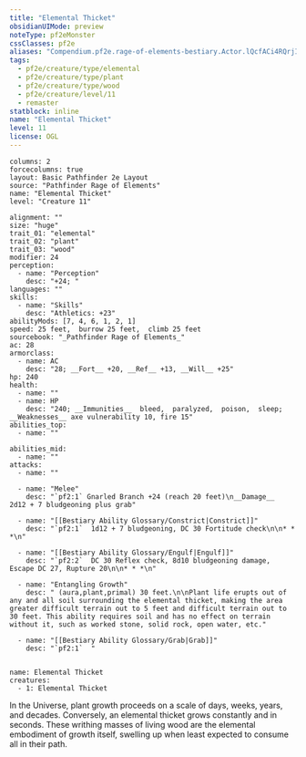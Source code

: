 ```yaml
---
title: "Elemental Thicket"
obsidianUIMode: preview
noteType: pf2eMonster
cssClasses: pf2e
aliases: "Compendium.pf2e.rage-of-elements-bestiary.Actor.lQcfACi4RQrjIl5S" 
tags:
  - pf2e/creature/type/elemental
  - pf2e/creature/type/plant
  - pf2e/creature/type/wood
  - pf2e/creature/level/11
  - remaster
statblock: inline
name: "Elemental Thicket"
level: 11
license: OGL
---
```


```statblock
columns: 2
forcecolumns: true
layout: Basic Pathfinder 2e Layout
source: "Pathfinder Rage of Elements"
name: "Elemental Thicket"
level: "Creature 11"

alignment: ""
size: "huge"
trait_01: "elemental"
trait_02: "plant"
trait_03: "wood"
modifier: 24
perception:
  - name: "Perception"
    desc: "+24; "
languages: ""
skills:
  - name: "Skills"
    desc: "Athletics: +23"
abilityMods: [7, 4, 6, 1, 2, 1]
speed: 25 feet,  burrow 25 feet,  climb 25 feet
sourcebook: "_Pathfinder Rage of Elements_"
ac: 28
armorclass:
  - name: AC
    desc: "28; __Fort__ +20, __Ref__ +13, __Will__ +25"
hp: 240
health:
  - name: ""
  - name: HP
    desc: "240; __Immunities__  bleed,  paralyzed,  poison,  sleep; __Weaknesses__ axe vulnerability 10, fire 15"
abilities_top:
  - name: ""

abilities_mid:
  - name: ""
attacks:
  - name: ""

  - name: "Melee"
    desc: "`pf2:1` Gnarled Branch +24 (reach 20 feet)\n__Damage__  2d12 + 7 bludgeoning plus grab"

  - name: "[[Bestiary Ability Glossary/Constrict|Constrict]]"
    desc: "`pf2:1`  1d12 + 7 bludgeoning, DC 30 Fortitude check\n\n* * *\n"

  - name: "[[Bestiary Ability Glossary/Engulf|Engulf]]"
    desc: "`pf2:2`  DC 30 Reflex check, 8d10 bludgeoning damage, Escape DC 27, Rupture 20\n\n* * *\n"

  - name: "Entangling Growth"
    desc: " (aura,plant,primal) 30 feet.\n\nPlant life erupts out of any and all soil surrounding the elemental thicket, making the area greater difficult terrain out to 5 feet and difficult terrain out to 30 feet. This ability requires soil and has no effect on terrain without it, such as worked stone, solid rock, open water, etc."

  - name: "[[Bestiary Ability Glossary/Grab|Grab]]"
    desc: "`pf2:1`  "
 
```

```encounter-table
name: Elemental Thicket
creatures:
  - 1: Elemental Thicket
```



In the Universe, plant growth proceeds on a scale of days, weeks, years, and decades. Conversely, an elemental thicket grows constantly and in seconds. These writhing masses of living wood are the elemental embodiment of growth itself, swelling up when least expected to consume all in their path.
